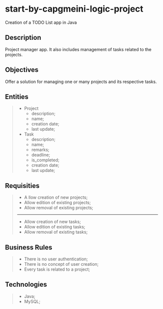 # start-by-capgmeini-logic-project
Creation of a TODO List app in Java


## Description

Project manager app. 
It also includes management of tasks related to the projects.

## Objectives

Offer a solution for managing one or many projects and its respective tasks.

## Entities

> - Project
>   - description;
>   - name;
>   - creation date;
>   - last update;   
> - Task
>   - description;
>   - name;
>   - remarks;
>   - deadline;
>   - is_completed;
>   - creation date;
>   - last update;

## Requisities

> - A llow creation of new projects;
> - Allow edition of existing projects;
> - Allow removal of existing projects;
> 
> ---
> 
> - Allow creation of new tasks;
> - Allow edition of existing tasks;
> - Allow removal of existing tasks;

## Business Rules

> - There is no user authentication;
> - There is no concept of user creation;
> - Every task is related to a project;

## Technologies

> - Java;
> - MySQL;


 

